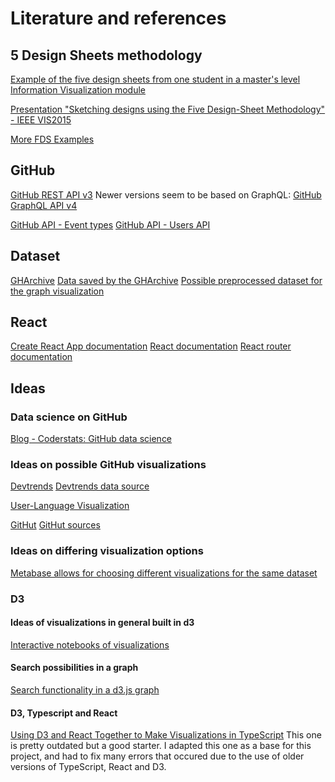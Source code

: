 # Literature and references

## 5 Design Sheets methodology

[Example of the five design sheets from one student in a master's level Information Visualization module](https://www.semanticscholar.org/paper/The-Five-Design-Sheet-(FdS)-approach-for-Sketching-Roberts/51c4e858894534dde3836a3020b0bfa62f1e1bae/figure/6)

[Presentation "Sketching designs using the Five Design-Sheet Methodology" - IEEE VIS2015](http://fds.design/wp-content/uploads/2015/10/fds-presentation-final-ieeevis2015.pdf)

[More FDS Examples](https://www.cs.odu.edu/~mweigle/courses/cs725-s17/FdS-overview.pdf)

## GitHub

[GitHub REST API v3](https://developer.github.com/v3/)
Newer versions seem to be based on GraphQL:
[GitHub GraphQL API v4](https://developer.github.com/v4/)

[GitHub API - Event types](https://developer.github.com/v3/activity/event_types/)
[GitHub API - Users API](https://developer.github.com/v3/users/)

## Dataset

[GHArchive](https://www.gharchive.org/)
[Data saved by the GHArchive](https://data.gharchive.org/)
[Possible preprocessed dataset for the graph visualization](http://snap.stanford.edu/data/github-social.html)

## React

[Create React App documentation](https://facebook.github.io/create-react-app/docs/getting-started)
[React documentation](https://reactjs.org/)
[React router documentation](https://reacttraining.com/react-router/web/guides/quick-start)

## Ideas

### Data science on GitHub

[Blog - Coderstats: GitHub data science](https://blog.coderstats.net/github/)

### Ideas on possible GitHub visualizations

[Devtrends](https://www.baresquare.com/github-devtrends/)
[Devtrends data source](https://dev-source.herokuapp.com/)

[User-Language Visualization](https://danielvdende.com/projects/gdc2014/about.html)

[GitHut](https://githut.info/)
[GitHut sources](https://github.com/littleark/githut/)

### Ideas on differing visualization options

[Metabase allows for choosing different visualizations for the same dataset](https://www.metabase.com/docs/latest/users-guide/05-visualizing-results.html)

### D3

#### Ideas of visualizations in general built in d3

[Interactive notebooks of visualizations](https://observablehq.com/@d3)

#### Search possibilities in a graph

[Search functionality in a d3.js graph](https://stackoverflow.com/questions/41456008/search-functionality-in-a-d3-js-graph)

#### D3, Typescript and React

[Using D3 and React Together to Make Visualizations in TypeScript](https://spin.atomicobject.com/2017/07/20/d3-react-typescript/)
This one is pretty outdated but a good starter.
I adapted this one as a base for this project, and had to fix many errors that occured due to the use of older versions of TypeScript, React and D3.
